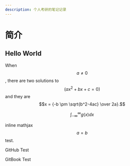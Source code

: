 ```yaml
---
description: 个人考研的笔记记录
---
```


# 简介

## Hello World

When $$a \ne 0$$, there are two solutions to $$(ax^2 + bx + c = 0)$$ and they are $$x = {-b \pm \sqrt{b^2-4ac} \over 2a}.$$

$$
\int_{-\infty}^\infty g(x) dx
$$

inline mathjax $$a = b$$ test.

GitHub Test

GitBook Test

